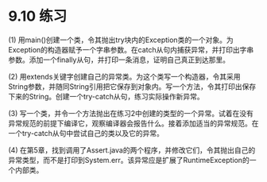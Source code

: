 # 9.10 练习

(1) 用main()创建一个类，令其抛出try块内的Exception类的一个对象。为Exception的构造器赋予一个字串参数。在catch从句内捕获异常，并打印出字串参数。添加一个finally从句，并打印一条消息，证明自己真正到达那里。

(2) 用extends关键字创建自己的异常类。为这个类写一个构造器，令其采用String参数，并随同String引用把它保存到对象内。写一个方法，令其打印出保存下来的String。创建一个try-catch从句，练习实际操作新异常。

(3) 写一个类，并令一个方法抛出在练习2中创建的类型的一个异常。试着在没有异常规范的前提下编译它，观察编译器会报告什么。接着添加适当的异常规范。在一个try-catch从句中尝试自己的类以及它的异常。

(4) 在第5章，找到调用了Assert.java的两个程序，并修改它们，令其抛出自己的异常类型，而不是打印到System.err。该异常应是扩展了RuntimeException的一个内部类。